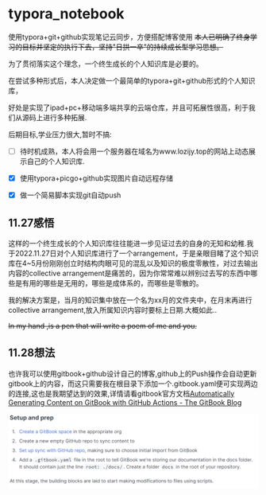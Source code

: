 # typora_notebook
使用typora+git+github实现笔记云同步，方便搭配博客使用
~~本人已明确了终身学习的目标并坚定的执行下去，坚持"日拱一卒"的持续成长型学习思想。~~

为了贯彻落实这个理念，一个终生成长的个人知识库是必要的。

在尝试多种形式后，本人决定做一个最简单的typora+git+github形式的个人知识库，

好处是实现了ipad+pc+移动端多端共享的云端仓库，并且可拓展性很高，利于我们从源码上进行多种拓展.

后期目标,学业压力很大,暂时不搞:

- [ ] 待时机成熟，本人将会用一个服务器在域名为www.lozijy.top的网站上动态展示自己的个人知识库.
- [x] 使用typora+picgo+github实现图片自动远程存储
- [x] 做一个简易脚本实现git自动push



## 11.27感悟

这样的一个终生成长的个人知识库往往能进一步见证过去的自身的无知和幼稚.我于2022.11.27日对个人知识库进行了一个arrangement，于是亲眼目睹了这个知识库在4~5月份刚刚创立时结构肉眼可见的混乱以及知识的极度零散性，对过去输出内容的collective arrangement是痛苦的，因为你常常难以辨别过去写的东西中哪些是有用的哪些是无用的，哪些是成体系的，而哪些是零散的。



我的解决方案是，当月的知识集中放在一个名为xx月的文件夹中，在月末再进行collective arrangement,放入所属知识内容时要标上日期.大概如此..

~~In my hand ,is a pen that will write a poem of me and you.~~



## 11.28想法

也许我可以使用gitbook+github设计自己的博客,github上的Push操作会自动更新gitbook上的内容，而这只需要我在根目录下添加一个.gitbook.yaml便可实现两边的连接,这也是我期望达到的效果,详情请看gitbook官方文档[Automatically Generating Content on GitBook with GitHub Actions - The GitBook Blog](https://blog.gitbook.com/learn/tips-and-tricks/automatically-generating-content-on-gitbook-with-github-actions)

![image-20221128172607700](https://raw.githubusercontent.com/lozijy/image/main/image-20221128172607700.png)
